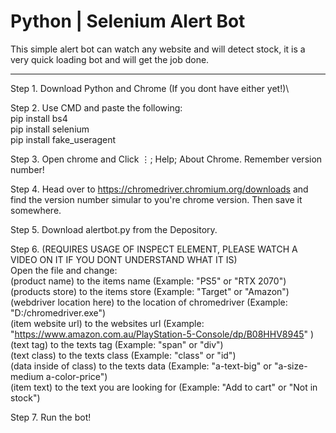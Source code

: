# Python | Selenium Alert Bot
This simple alert bot can watch any website and will detect stock, it is a very quick loading bot and will get the job done.

-----------------------------------------------------------------------------

Step 1. Download Python and Chrome (If you dont have either yet!)\

Step 2. Use CMD and paste the following:\
pip install bs4\
pip install selenium\
pip install fake_useragent

Step 3. Open chrome and Click ⋮; Help; About Chrome. Remember version number!

Step 4. Head over to https://chromedriver.chromium.org/downloads and find the version number simular to you're chrome version. Then save it somewhere.

Step 5. Download alertbot.py from the Depository.

Step 6. (REQUIRES USAGE OF INSPECT ELEMENT, PLEASE WATCH A VIDEO ON IT IF YOU DONT UNDERSTAND WHAT IT IS)\
Open the file and change:\
(product name) to the items name (Example: "PS5" or "RTX 2070")\
(products store) to the items store (Example: "Target" or "Amazon")\
(webdriver location here) to the location of chromedriver (Example: "D:/chromedriver.exe")\
(item website url) to the websites url (Example: "https://www.amazon.com.au/PlayStation-5-Console/dp/B08HHV8945" )\
(text tag) to the texts tag (Example: "span" or "div")\
(text class) to the texts class (Example: "class" or "id")\
(data inside of class) to the texts data (Example: "a-text-big" or "a-size-medium a-color-price")\
(item text) to the text you are looking for (Example: "Add to cart" or "Not in stock")

Step 7. Run the bot!

